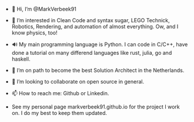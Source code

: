 - 👋 Hi, I’m @MarkVerbeek91
- 👀 I’m interested in Clean Code and syntax sugar, LEGO Technick, Robotics, Rendering, and automation of almost everything. Ow, and I know physics, too!
- 🔊 My main programming language is Python. I can code in C/C++, have done a tutorial on many differend languages like rust, julia, go and haskell.
- 🌱 I’m on path to become the best Solution Architect in the Netherlands.
- 💞️ I’m looking to collaborate on open source in general.
- 📫 How to reach me: Github or Linkedin.

- See my personal page markverbeek91.github.io for the project I work on. I do my best to keep them updated. 

<!---
MarkVerbeek91/MarkVerbeek91 is a ✨ special ✨ repository because its `README.md` (this file) appears on your GitHub profile.
You can click the Preview link to take a look at your changes.
--->
